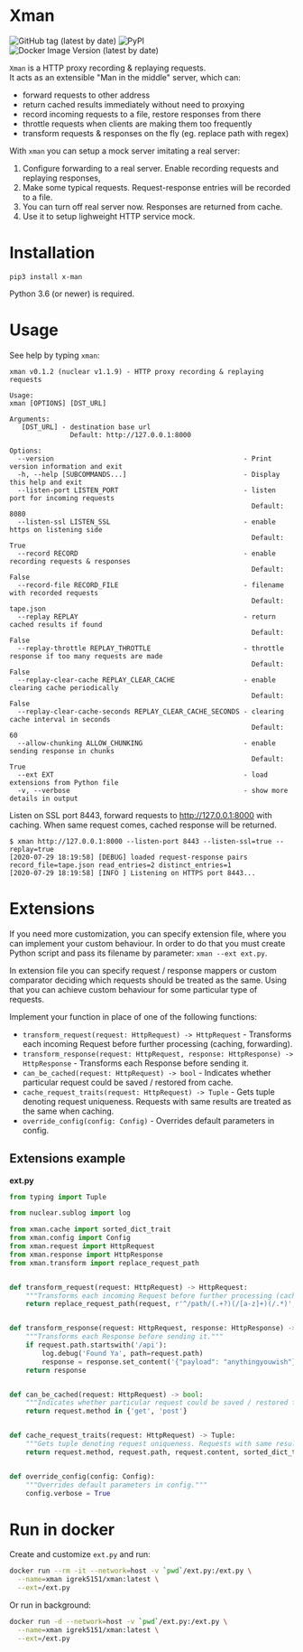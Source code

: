 # Xman
![GitHub tag (latest by date)](https://img.shields.io/github/v/tag/igrek51/xman)
![PyPI](https://img.shields.io/pypi/v/x-man)
![Docker Image Version (latest by date)](https://img.shields.io/docker/v/igrek5151/xman)

`Xman` is a HTTP proxy recording & replaying requests.  
It acts as an extensible "Man in the middle" server, which can:  
- forward requests to other address
- return cached results immediately without need to proxying
- record incoming requests to a file, restore responses from there
- throttle requests when clients are making them too frequently
- transform requests & responses on the fly (eg. replace path with regex)

With `xman` you can setup a mock server imitating a real server:  
1. Configure forwarding to a real server. Enable recording requests and replaying responses,
2. Make some typical requests. Request-response entries will be recorded to a file.
3. You can turn off real server now. Responses are returned from cache.
4. Use it to setup lighweight HTTP service mock.

# Installation
```shell
pip3 install x-man
```

Python 3.6 (or newer) is required.

# Usage
See help by typing `xman`:
```console
xman v0.1.2 (nuclear v1.1.9) - HTTP proxy recording & replaying requests

Usage:
xman [OPTIONS] [DST_URL]

Arguments:
   [DST_URL] - destination base url
               Default: http://127.0.0.1:8000

Options:
  --version                                               - Print version information and exit
  -h, --help [SUBCOMMANDS...]                             - Display this help and exit
  --listen-port LISTEN_PORT                               - listen port for incoming requests
                                                            Default: 8080
  --listen-ssl LISTEN_SSL                                 - enable https on listening side
                                                            Default: True
  --record RECORD                                         - enable recording requests & responses
                                                            Default: False
  --record-file RECORD_FILE                               - filename with recorded requests
                                                            Default: tape.json
  --replay REPLAY                                         - return cached results if found
                                                            Default: False
  --replay-throttle REPLAY_THROTTLE                       - throttle response if too many requests are made
                                                            Default: False
  --replay-clear-cache REPLAY_CLEAR_CACHE                 - enable clearing cache periodically
                                                            Default: False
  --replay-clear-cache-seconds REPLAY_CLEAR_CACHE_SECONDS - clearing cache interval in seconds
                                                            Default: 60
  --allow-chunking ALLOW_CHUNKING                         - enable sending response in chunks
                                                            Default: True
  --ext EXT                                               - load extensions from Python file
  -v, --verbose                                           - show more details in output

```

Listen on SSL port 8443, forward requests to http://127.0.0.1:8000 with caching.
When same request comes, cached response will be returned. 
```console
$ xman http://127.0.0.1:8000 --listen-port 8443 --listen-ssl=true --replay=true
[2020-07-29 18:19:58] [DEBUG] loaded request-response pairs record_file=tape.json read_entries=2 distinct_entries=1
[2020-07-29 18:19:58] [INFO ] Listening on HTTPS port 8443...
```

# Extensions
If you need more customization, you can specify extension file, where you can implement your custom behaviour.
In order to do that you must create Python script and pass its filename by parameter: `xman --ext ext.py`.

In extension file you can specify request / response mappers or custom comparator deciding which requests should be treated as the same. Using that you can achieve custom behaviour for some particular type of requests.

Implement your function in place of one of the following functions:
- `transform_request(request: HttpRequest) -> HttpRequest` - Transforms each incoming Request before further processing (caching, forwarding).
- `transform_response(request: HttpRequest, response: HttpResponse) -> HttpResponse` - Transforms each Response before sending it.
- `can_be_cached(request: HttpRequest) -> bool` - Indicates whether particular request could be saved / restored from cache.
- `cache_request_traits(request: HttpRequest) -> Tuple` - Gets tuple denoting request uniqueness. Requests with same results are treated as the same when caching.
- `override_config(config: Config)` - Overrides default parameters in config.

## Extensions example
**ext.py**
```python
from typing import Tuple

from nuclear.sublog import log

from xman.cache import sorted_dict_trait
from xman.config import Config
from xman.request import HttpRequest
from xman.response import HttpResponse
from xman.transform import replace_request_path


def transform_request(request: HttpRequest) -> HttpRequest:
    """Transforms each incoming Request before further processing (caching, forwarding)."""
    return replace_request_path(request, r'^/path/(.+?)(/[a-z]+)(/.*)', r'\3')


def transform_response(request: HttpRequest, response: HttpResponse) -> HttpResponse:
    """Transforms each Response before sending it."""
    if request.path.startswith('/api'):
        log.debug('Found Ya', path=request.path)
        response = response.set_content('{"payload": "anythingyouwish"}"')
    return response


def can_be_cached(request: HttpRequest) -> bool:
    """Indicates whether particular request could be saved / restored from cache."""
    return request.method in {'get', 'post'}


def cache_request_traits(request: HttpRequest) -> Tuple:
    """Gets tuple denoting request uniqueness. Requests with same results are treated as the same when caching."""
    return request.method, request.path, request.content, sorted_dict_trait(request.headers)


def override_config(config: Config):
    """Overrides default parameters in config."""
    config.verbose = True

```

# Run in docker
Create and customize `ext.py` and run:
```bash
docker run --rm -it --network=host -v `pwd`/ext.py:/ext.py \
  --name=xman igrek5151/xman:latest \
  --ext=/ext.py
```
Or run in background:
```bash
docker run -d --network=host -v `pwd`/ext.py:/ext.py \
  --name=xman igrek5151/xman:latest \
  --ext=/ext.py
```

